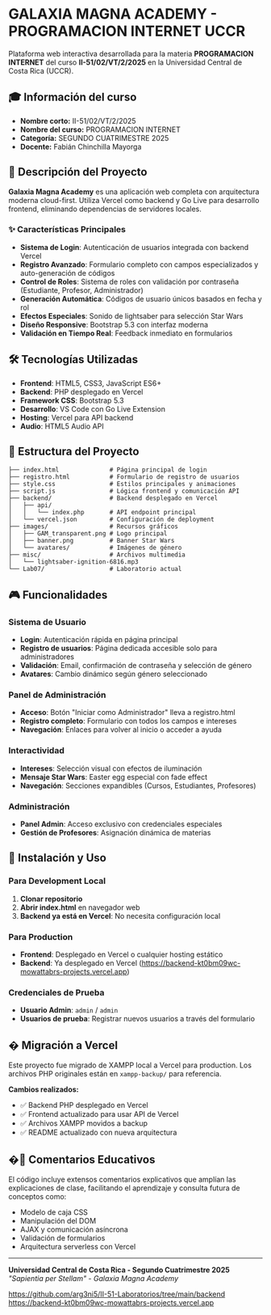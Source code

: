 # GALAXIA MAGNA ACADEMY - PROGRAMACION INTERNET UCCR

Plataforma web interactiva desarrollada para la materia **PROGRAMACION INTERNET** del curso **II-51/02/VT/2/2025** en la Universidad Central de Costa Rica (UCCR).

## 🎓 Información del curso

- **Nombre corto:** II-51/02/VT/2/2025  
- **Nombre del curso:** PROGRAMACION INTERNET  
- **Categoría:** SEGUNDO CUATRIMESTRE 2025  
- **Docente:** Fabián Chinchilla Mayorga

## 🚀 Descripción del Proyecto

**Galaxia Magna Academy** es una aplicación web completa con arquitectura moderna cloud-first. Utiliza Vercel como backend y Go Live para desarrollo frontend, eliminando dependencias de servidores locales.

### ✨ Características Principales

- **Sistema de Login**: Autenticación de usuarios integrada con backend Vercel
- **Registro Avanzado**: Formulario completo con campos especializados y auto-generación de códigos
- **Control de Roles**: Sistema de roles con validación por contraseña (Estudiante, Profesor, Administrador)
- **Generación Automática**: Códigos de usuario únicos basados en fecha y rol
- **Efectos Especiales**: Sonido de lightsaber para selección Star Wars
- **Diseño Responsive**: Bootstrap 5.3 con interfaz moderna
- **Validación en Tiempo Real**: Feedback inmediato en formularios

## 🛠️ Tecnologías Utilizadas

- **Frontend**: HTML5, CSS3, JavaScript ES6+
- **Backend**: PHP desplegado en Vercel
- **Framework CSS**: Bootstrap 5.3
- **Desarrollo**: VS Code con Go Live Extension
- **Hosting**: Vercel para API backend
- **Audio**: HTML5 Audio API

## 📁 Estructura del Proyecto

```
├── index.html              # Página principal de login
├── registro.html           # Formulario de registro de usuarios
├── style.css               # Estilos principales y animaciones
├── script.js               # Lógica frontend y comunicación API
├── backend/                # Backend desplegado en Vercel
│   ├── api/
│   │   └── index.php       # API endpoint principal
│   └── vercel.json         # Configuración de deployment
├── images/                 # Recursos gráficos
│   ├── GAM_transparent.png # Logo principal
│   ├── banner.png          # Banner Star Wars
│   └── avatares/           # Imágenes de género
├── misc/                   # Archivos multimedia
│   └── lightsaber-ignition-6816.mp3
└── Lab07/                  # Laboratorio actual
```

## 🎮 Funcionalidades

### Sistema de Usuario
- **Login**: Autenticación rápida en página principal
- **Registro de usuarios**: Página dedicada accesible solo para administradores
- **Validación**: Email, confirmación de contraseña y selección de género
- **Avatares**: Cambio dinámico según género seleccionado

### Panel de Administración
- **Acceso**: Botón "Iniciar como Administrador" lleva a registro.html
- **Registro completo**: Formulario con todos los campos e intereses
- **Navegación**: Enlaces para volver al inicio o acceder a ayuda

### Interactividad
- **Intereses**: Selección visual con efectos de iluminación
- **Mensaje Star Wars**: Easter egg especial con fade effect
- **Navegación**: Secciones expandibles (Cursos, Estudiantes, Profesores)

### Administración
- **Panel Admin**: Acceso exclusivo con credenciales especiales
- **Gestión de Profesores**: Asignación dinámica de materias

## 🔧 Instalación y Uso

### Para Development Local
1. **Clonar repositorio**
2. **Abrir index.html** en navegador web
3. **Backend ya está en Vercel**: No necesita configuración local

### Para Production
- **Frontend**: Desplegado en Vercel o cualquier hosting estático
- **Backend**: Ya desplegado en Vercel (https://backend-kt0bm09wc-mowattabrs-projects.vercel.app)

### Credenciales de Prueba
- **Usuario Admin**: `admin` / `admin`
- **Usuarios de prueba**: Registrar nuevos usuarios a través del formulario

## � Migración a Vercel

Este proyecto fue migrado de XAMPP local a Vercel para production. Los archivos PHP originales están en `xampp-backup/` para referencia.

**Cambios realizados:**
- ✅ Backend PHP desplegado en Vercel
- ✅ Frontend actualizado para usar API de Vercel
- ✅ Archivos XAMPP movidos a backup
- ✅ README actualizado con nueva arquitectura

## �📖 Comentarios Educativos

El código incluye extensos comentarios explicativos que amplían las explicaciones de clase, facilitando el aprendizaje y consulta futura de conceptos como:
- Modelo de caja CSS
- Manipulación del DOM
- AJAX y comunicación asíncrona
- Validación de formularios
- Arquitectura serverless con Vercel

---

**Universidad Central de Costa Rica - Segundo Cuatrimestre 2025**  
*"Sapientia per Stellam" - Galaxia Magna Academy*



https://github.com/arg3ni5/II-51-Laboratorios/tree/main/backend
https://backend-kt0bm09wc-mowattabrs-projects.vercel.app